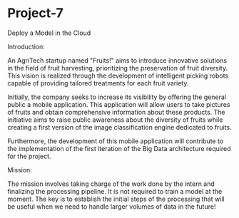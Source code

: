 # Project-7
Deploy a Model in the Cloud

Introduction:

An AgriTech startup named "Fruits!" aims to introduce innovative solutions in the field of fruit harvesting, prioritizing the preservation of fruit diversity. This vision is realized through the development of intelligent picking robots capable of providing tailored treatments for each fruit variety.

Initially, the company seeks to increase its visibility by offering the general public a mobile application. This application will allow users to take pictures of fruits and obtain comprehensive information about these products. The initiative aims to raise public awareness about the diversity of fruits while creating a first version of the image classification engine dedicated to fruits.

Furthermore, the development of this mobile application will contribute to the implementation of the first iteration of the Big Data architecture required for the project.

Mission:

The mission involves taking charge of the work done by the intern and finalizing the processing pipeline. It is not required to train a model at the moment. The key is to establish the initial steps of the processing that will be useful when we need to handle larger volumes of data in the future!
